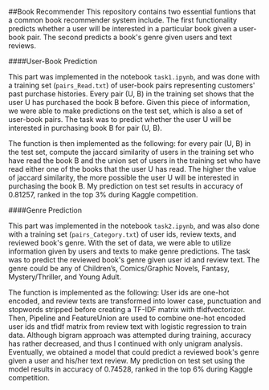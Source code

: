 
##Book Recommender
This repository contains two essential funtions that a common book recommender system include. The first functionality predicts whether a user will be interested in a particular book given a user-book pair. The second predicts a book's genre given users and text reviews.

####User-Book Prediction

This part was implemented in the notebook `task1.ipynb`, and was done with a training set (`pairs_Read.txt`) of user-book pairs representing customers' past purchase histories. Every pair (U, B) in the training set shows that the user U has purchased the book B before. Given this piece of information, we were able to make predictions on the test set, which is also a set of user-book pairs. The task was to predict whether the user U will be interested in purchasing book B for pair (U, B). 

The function is then implemented as the following: for every pair (U, B) in the test set, compute the jaccard similarity of users in the training set who have read the book B and the union set of users in the training set who have read either one of the books that the user U has read. The higher the value of jaccard similarity, the more possible the user U will be interested in purchasing the book B. My prediction on test set results in accuracy of 0.81257, ranked in the top 3% during Kaggle competition.

####Genre Prediction

This part was implemented in the notebook `task2.ipynb`, and was also done with a training set (`pairs_Category.txt`) of user ids, review texts, and reviewed book's genre. With the set of data, we were able to utilize information given by users and texts to make genre predictions. The task was to predict the reviewed book's genre given user id and review text. The genre could be any of Children’s, Comics/Graphic Novels, Fantasy, Mystery/Thriller, and Young Adult.

The function is implemented as the following: User ids are one-hot encoded, and review texts are transformed into lower case, punctuation and stopwords stripped before creating a TF-IDF matrix with tfidfvectorizor. Then, Pipeline and FeatureUnion are used to combine one-hot encoded user ids and tfidf matrix from review text with logistic regression to train data. Although bigram approach was attempted during training, accuracy has rather decreased, and thus I continued with only unigram analysis. Eventually, we obtained a model that could predict a reviewed book's genre given a user and his/her text review. My prediction on test set using the model results in accuracy of 0.74528, ranked in the top 6% during Kaggle competition.